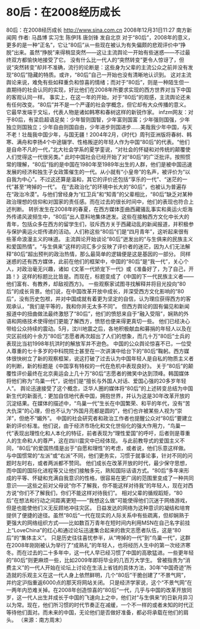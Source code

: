 # 80后：在2008经历成长

80后：在2008经历成长
http://www.sina.com.cn  2008年12月31日11:27   南方新闻网
作者: 马昌博 实习生 陈伊玮 唐剑锋 发自北京
对于“80后”，2008年的意义，更多的是一种“正名”，它让“80后”从一些现在被认为有失偏颇的悲观评价中“挣脱”出来。虽然“挣脱”来得稍显突然——这让主流舆论一开始有些迷惑——不过最终双方都愉快地接受了它。
没有什么比一代人的“突然转变”更令人惊讶了，但说“突然转变”却并不准确，流行的论断是：这些身为父辈的主流公众之前并没有发现“80后”隐藏的特质。或许，“80后”自己一开始也没有清晰地认识到。
这对主流舆论来说，难免有些如释重负和惊喜的情绪；而对于“80后”，则是一种陌生但一直期待的社会认同的实现，好比他们在2008年所要求实现的西方世界对当下中国的客观认同一样。
事实上，在这一年的开始，对于“80后”的观感，主流舆论还未有任何改变。“80后”并不是一个严谨的社会学概念，但它却有大众传播的意义。它最早发端于文坛，代表人物是诸如韩寒和春树这样的新锐作家。
infzm网友：对于80后，有梁启超语足矣：少年智则国智，少年富则国富；少年强则国强，少年独立则国独立；少年自由则国自由，少年进步则国进步……美哉我少年中国，与天不老！壮哉我中国少年，与国无疆！2004年2月，《时代》周刊亚洲版将春树、韩寒、满舟和李扬4个中途辍学、性格叛逆的年轻人作为中国“80后”的代表。“他们是自命不凡的一代，”北大社会学系的夏学銮说，“对社会的怀疑和对传统的颠覆使人们觉得这一代很另类。”
此时中国社会已经开始了对“80后”的广泛批评。按照惯常的理解，“80后”指的是中国在1980年至1989年出生的人群，他们是被中国迅速发展的经济和独生子女政策催生的一代。从小就有“小皇帝”的名声，被评价为“以自我为中心”。不过这还算是温和，其它的评价还包括“享乐的一代”、“迷茫的一代”甚至“垮掉的一代”。
在“去政治化”的环境中长大的“80后”，也被认为普遍存在“政治冷漠”。与他们曾经身为“红卫兵”和“知青”的父辈相比，“80后”缺乏对某种政治理想的信仰和对国家的责任感。而在过去的很长时间中，他们的表现也符合上述判断。
转折发生在2008年的春夏，在西方媒体歪曲西藏骚乱事实和奥运火炬海外传递风波频生中，“80后”出人意料地集体迸发。这些在接触西方文化中长大的青年，包括众多在西方的留学生们，驳斥西方关于西藏动乱的新闻报道，并积极参与保护奥运火炬传递的活动。人们称这些“80后”们是“四月青年”，这听起来很有些革命浪漫主义的味道。
主流舆论开始谈论“80后”迸发出的“与生俱来的民族主义和爱国热情”。“与生俱来”这样的词汇多少反映了评价者的迷茫，因为人们无法解释“80后”超出预判的政治热情，那么最简单的逻辑便是这是基因的一部分。
同样迷惑的还有西方媒体，此前在他们的框架中，中国的“80后”是“我一代”，关心个人，对政治毫无兴趣，诸如《文革一代娇宠下一代》或《准备好了，为了自己，开路！》这样的标题比比皆是。而现在，标题变成了《中国的下一代民族主义者——他们富有、有教养，却敌视西方》。
一些观察家试图寻找解释并将目光投向“80后”的成长背景。他们说，在中国改革开放中成长，并深受西方文化影响的“80后”，没有历史包袱，并对中国成就有着更为坚定的自信，认为理应获得西方的客观承认，“我们是平等的，我和你并无太多不同”。
但西方舆论的固有偏见和新闻报道中的扭曲做法最终激怒了“80后”，他们的愤怒来自于“融入受阻”，娴熟的外语和网络技术使得他们更能了解西方，愤怒也便来得更真切一些。
他们已经决心带给公众持续的震动。5月，汶川地震之后，各地积极献血和募捐的年轻人以及在灾区前线的十余万“80后”志愿者再次超出了人们的想象，而几十万“80后”士兵的表现比当初1998年抗洪时的解放军并不逊色。
中国的公众舆论惊喜不已，一位受人尊重的七十多岁的中科院院士甚至在一次讲演中给台下的“80后”鞠躬。西方媒体很快树立了新的观察框架，说这打破了过去认为中国年轻人是自私的物质主义者的判断，新的标题是《中国享有特权的一代在危机中表现良好》。
关于“80后”的颠覆性评价最终在北京奥运会上几十万“80后”志愿者的微笑中达到顶峰。韩国媒体将他们称为“鸟巢一代”，说他们是“擅长与外国人对话、爱国心强的20多岁年轻人”。
舆论迅速接受了这个概念，泛华人圈的媒体将“80后”的上述转变总结为中国新生代的新面孔：更加自信地代表中国，拥抱世界，并认为这是30年改革开放的沉淀结果。在媒体的描述中，“鸟巢一代”生长在中国繁荣、和平的年代，没有“苦大仇深”的心理，但也不认为“外国月亮都是圆的”，他们也许被某些人视为“崇洋”，但绝不“媚外”。
中国的社会研究者和政治工作者也提醒公众对“80后”要建立新的评价标准。他们说，由于经济市场化和文化世俗化的强大作用力，“鸟巢一代”表现出理性化和人本化的特征，前者表现为“理性爱国”的呼吁，后者则是尊重人的生命和人的尊严，这在四川震灾中已经体现。
与此前教导式的爱国主义不同，“80后”的爱国热情是出于“自愿和理性”的考虑，或者说，他们乐意这样做。与中国惯常的“左派”或“右派”不同，他们更务实，习惯于就事论事，针对不同的问题时左时右，或者两派都不赞同。
他们成长在改革开放的时代，最少保守思想，而中国的国际化进程等又让他们接触多元，熟知国际话语方式。“80后”多年来形成的平等、怀疑和充满自我意识的性格，很容易在更广阔的范围里变成了一种共同意识——这些之前对父母说“你不了解我，你不能这样对待我”的年轻人，现在对西方说“你们不了解我们，你们不能这样对待我们”。
相对父辈的循规蹈矩，“80后”在想法和行动之间距离更短——“我想这么做”可能使得他们沉迷于网络游戏，但是也能使他们义无反顾地冲往灾区。
日益发达的网络为这种意识的凝结和培育提供了便捷的途径。虽然“80后”一代在现实的人际关系中有些疏离，但却娴熟于更强大的网络组织方式——比如数百万青年在短时间内利用MSN在自己名字前挂上“LoveChina”的红心和通过论坛迅速集合起来的救灾志愿者队伍，这是“80后”的“集体主义”。
只是历史往往喜忧参半，从“垮掉的一代”到“鸟巢一代”，这群在2008年刚刚被认为举行了“成熟礼”的年轻人，也将经历人生中的第一次经济寒冬。而在过去的二十多年中，这一代人早已经习惯了中国的高歌猛进。一些更年轻的“80后”则更麻烦一些，比如2009年即将毕业的几百万大学生。
曾被指责为“消费主义”的一代人开始在论坛上讨论在生活上省钱的具体方法，30年“中国奇迹”所造就的乐观主义在这一代人身上依然鲜明，几个“80后”干脆创建了“不景气网”，并约定沪指重返6000点的那天将网站关闭。
只是经济学家说，这个“不景气网”在一两年内恐难关掉。在2008年创造惊喜的“80后”一代，几乎与中国的改革开放同岁，这一代人出生并成长于中国的飞速向上之中，他们对“与生俱来”的日新月异习以为常。现在，他们所习惯的时代节奏正在减缓，一个不一样的或者未知的时代正等待他们面对。而未来的中国，无论他们是否做好准备，都必将承载在他们的肩头。 （来源：南方周末）

